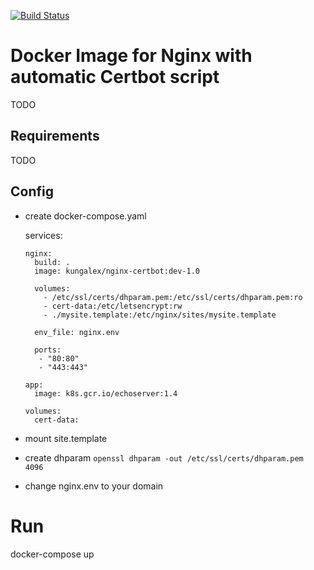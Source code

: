 [![Build Status](https://travis-ci.org/KungAlex/ngix-certbot.svg?branch=master)](https://travis-ci.org/KungAlex/ngix-certbot)
# Docker Image for Nginx with automatic Certbot script

TODO

## Requirements

TODO

## Config

- create docker-compose.yaml     
        
    services:
    
      nginx:
        build: .
        image: kungalex/nginx-certbot:dev-1.0
    
        volumes:
          - /etc/ssl/certs/dhparam.pem:/etc/ssl/certs/dhparam.pem:ro
          - cert-data:/etc/letsencrypt:rw
          - ./mysite.template:/etc/nginx/sites/mysite.template
    
        env_file: nginx.env

        ports:
         - "80:80"
         - "443:443"

      app:
        image: k8s.gcr.io/echoserver:1.4    
        
      volumes:
        cert-data:


- mount site.template

- create dhparam `openssl dhparam -out /etc/ssl/certs/dhparam.pem 4096`
- change nginx.env to your domain

# Run
docker-compose up




